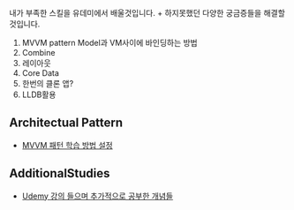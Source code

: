 내가 부족한 스킬을 유데미에서 배울것입니다. + 하지못했던 다양한 궁금증들을 해결할 것입니다.

1. MVVM pattern Model과 VM사이에 바인딩하는 방법
2. Combine
3. 레이아웃
4. Core Data
5. 한번의 클론 앱?
6. LLDB활용

## Architectual Pattern
- <a href="https://github.com/SHcommit/LearnMoreSwiftInUdemy/tree/master/Architectural%20Pattern/MVVM_Pattern">MVVM 패턴 학습 방법 설정</a>

## AdditionalStudies
- <a href="https://github.com/SHcommit/LearnMoreSwiftInUdemy/tree/master/AdditionalStudies">Udemy 강의 들으며 추가적으로 공부한 개념들</a>
